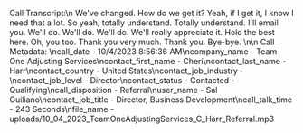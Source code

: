Call Transcript:\n We've changed. How do we get it? Yeah, if I get it, I know I need that a lot. So yeah, totally understand. Totally understand. I'll email you. We'll do. We'll do. We'll do. We'll really appreciate it. Hold the best here. Oh, you too. Thank you very much. Thank you. Bye-bye. \n\n Call Metadata: \ncall_date - 10/4/2023 8:56:36 AM\ncompany_name - Team One Adjusting Services\ncontact_first_name - Cheri\ncontact_last_name - Harr\ncontact_country - United States\ncontact_job_industry - \ncontact_job_level - Director\ncontact_status - Contacted - Qualifying\ncall_disposition - Referral\nuser_name - Sal Guiliano\ncontact_job_title - Director, Business Development\ncall_talk_time - 243 Seconds\nfile_name - uploads/10_04_2023_TeamOneAdjustingServices_C_Harr_Referral.mp3
